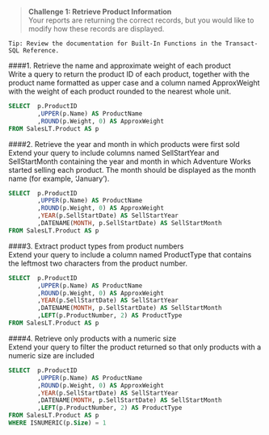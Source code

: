 > **Challenge 1: Retrieve Product Information**   
Your reports are returning the correct records, but you would like to modify how these records are
displayed.   

```
Tip: Review the documentation for Built-In Functions in the Transact-SQL Reference.
```
####1. Retrieve the name and approximate weight of each product   
Write a query to return the product ID of each product, together with the product name formatted as
upper case and a column named ApproxWeight with the weight of each product rounded to the nearest
whole unit.
```sql
SELECT	p.ProductID
		,UPPER(p.Name) AS ProductName
		,ROUND(p.Weight, 0) AS ApproxWeight
FROM SalesLT.Product AS p
```
####2. Retrieve the year and month in which products were first sold   
Extend your query to include columns named SellStartYear and SellStartMonth containing the year and
month in which Adventure Works started selling each product. The month should be displayed as the
month name (for example, ‘January’).
```sql
SELECT	p.ProductID
		,UPPER(p.Name) AS ProductName
		,ROUND(p.Weight, 0) AS ApproxWeight
		,YEAR(p.SellStartDate) AS SellStartYear
		,DATENAME(MONTH, p.SellStartDate) AS SellStartMonth
FROM SalesLT.Product AS p
```
####3. Extract product types from product numbers   
Extend your query to include a column named ProductType that contains the leftmost two characters
from the product number.
```sql
SELECT	p.ProductID
		,UPPER(p.Name) AS ProductName
		,ROUND(p.Weight, 0) AS ApproxWeight
		,YEAR(p.SellStartDate) AS SellStartYear
		,DATENAME(MONTH, p.SellStartDate) AS SellStartMonth
		,LEFT(p.ProductNumber, 2) AS ProductType
FROM SalesLT.Product AS p
```
####4. Retrieve only products with a numeric size   
Extend your query to filter the product returned so that only products with a numeric size are included
```sql
SELECT	p.ProductID
		,UPPER(p.Name) AS ProductName
		,ROUND(p.Weight, 0) AS ApproxWeight
		,YEAR(p.SellStartDate) AS SellStartYear
		,DATENAME(MONTH, p.SellStartDate) AS SellStartMonth
		,LEFT(p.ProductNumber, 2) AS ProductType
FROM SalesLT.Product AS p
WHERE ISNUMERIC(p.Size) = 1
```
